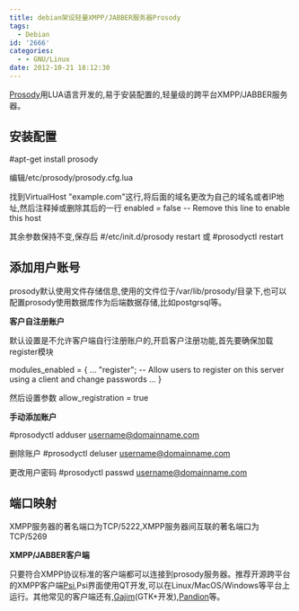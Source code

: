 ```yaml
---
title: debian架设轻量XMPP/JABBER服务器Prosody
tags:
  - Debian
id: '2666'
categories:
  - - GNU/Linux
date: 2012-10-21 18:12:30
---
```


[Prosody](http://prosody.im/)用LUA语言开发的,易于安装配置的,轻量级的跨平台XMPP/JABBER服务器。
<!-- more -->
## **安装配置**

#apt-get install prosody

编辑/etc/prosody/prosody.cfg.lua

找到VirtualHost "example.com"这行,将后面的域名更改为自己的域名或者IP地址,然后注释掉或删除其后的一行
enabled = false -- Remove this line to enable this host

其余参数保持不变,保存后
#/etc/init.d/prosody restart
或
#prosodyctl restart

## **添加用户账号**

prosody默认使用文件存储信息,使用的文件位于/var/lib/prosody/目录下,也可以配置prosody使用数据库作为后端数据存储,比如postgrsql等。

**客户自注册账户**

默认设置是不允许客户端自行注册账户的,开启客户注册功能,首先要确保加载register模块

modules_enabled = {
...
"register"; -- Allow users to register on this server using a client and change passwords
...
}

然后设置参数
allow_registration = true

**手动添加账户**

#prosodyctl adduser username@domainname.com

删除账户
#prosodyctl deluser username@domainname.com

更改用户密码
#prosodyctl passwd username@domainname.com

## **端口映射**

XMPP服务器的著名端口为TCP/5222,XMPP服务器间互联的著名端口为TCP/5269

**XMPP/JABBER客户端**

只要符合XMPP协议标准的客户端都可以连接到prosody服务器。推荐开源跨平台的XMPP客户端[Psi](http://psi-im.org/),Psi界面使用QT开发,可以在Linux/MacOS/Windows等平台上运行。其他常见的客户端还有,[Gajim](http://gajim.org/downloads.php?lang=en)(GTK+开发),[Pandion](http://pandion.im/)等。